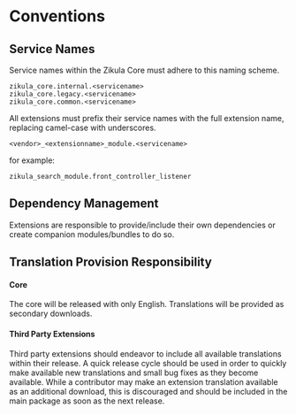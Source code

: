 Conventions
===========

Service Names
-------------
Service names within the Zikula Core must adhere to this naming scheme.

```
zikula_core.internal.<servicename>
zikula_core.legacy.<servicename>
zikula_core.common.<servicename>
```

All extensions must prefix their service names with the full extension name, replacing camel-case with underscores.
```
<vendor>_<extensionname>_module.<servicename>
```

for example:
```
zikula_search_module.front_controller_listener
```


Dependency Management
---------------------

Extensions are responsible to provide/include their own dependencies or create companion modules/bundles to do so.


Translation Provision Responsibility
------------------------------------

#### Core
The core will be released with only English. Translations will be provided as secondary downloads.

#### Third Party Extensions
Third party extensions should endeavor to include all available translations within their release. A quick release 
cycle should be used in order to quickly make available new translations and small bug fixes as they become available. 
While a contributor may make an extension translation available as an additional download, this is discouraged and 
should be included in the main package as soon as the next release.
